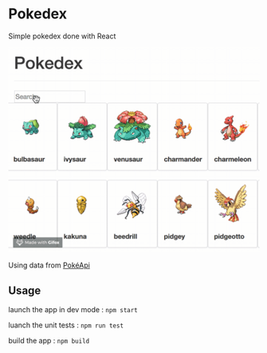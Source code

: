 # Pokedex

Simple pokedex done with React

![pokedex](pokedex.gif)

Using data from [PokéApi](http://pokeapi.co/)

## Usage

launch the app in dev mode : `npm start`

luanch the unit tests : `npm run test`

build the app : `npm build`
